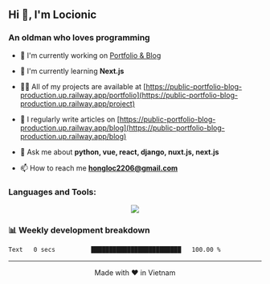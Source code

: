 <h2>Hi 👋, I'm Locionic</h2>
<h3>An oldman who loves programming</h3>

- 🔭 I'm currently working on [Portfolio & Blog](https://public-portfolio-blog-production.up.railway.app/portfolio)

- 🌱 I'm currently learning **Next.js**

- 👨‍💻 All of my projects are available at [https://public-portfolio-blog-production.up.railway.app/portfolio](https://public-portfolio-blog-production.up.railway.app/project)

- 📝 I regularly write articles on [https://public-portfolio-blog-production.up.railway.app/blog](https://public-portfolio-blog-production.up.railway.app/blog)

- 💬 Ask me about **python, vue, react, django, nuxt.js, next.js**

- 📫 How to reach me **hongloc2206@gmail.com**

<h3>Languages and Tools:</h3>

<p align="center">
<img src="https://skillicons.dev/icons?i=django,html,css,js,ts,nextjs,react,figma,git,postgres,postman,py,tailwind,vscode,vercel,vite,supabase,styledcomponents,sass,regex,prisma,powershell,planetscale,mysql,md,firebase,emotion,electron"/>
</p>

### 📊 Weekly development breakdown

<!--START_SECTION:waka-->

```txt
Text   0 secs          █████████████████████████   100.00 %
```

<!--END_SECTION:waka-->

---

<p align="center">Made with ❤️ in Vietnam</p>
